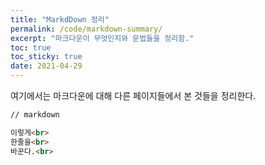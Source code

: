 ```yaml
---
title: "MarkdDown 정리"
permalink: /code/markdown-summary/
excerpt: "마크다운이 무엇인지와 문법들을 정리함."
toc: true
toc_sticky: true
date: 2021-04-29
---
```




여기에서는 마크다운에 대해 다른 페이지들에서 본 것들을 정리한다.

```markdown
// markdown

이렇게<br>
한줄을<br>
바꾼다.<br>
```



